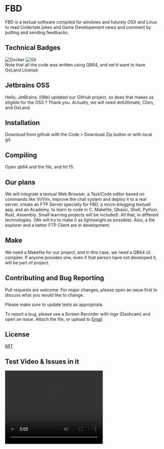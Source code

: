 # FBD

FBD is a textual software compiled for windows and futurely OSX and Linux to read Undertale jokes and Game Developement news and comment by putting and sending feedbacks. 

## Technical Badges
![Docker](https://img.shields.io/badge/docker-%230db7ed.svg?style=for-the-badge&logo=docker&logoColor=white)
![Git](https://img.shields.io/badge/git-%23F05033.svg?style=for-the-badge&logo=git&logoColor=white) <br>
Note that all the code was written using QB64, and we'd want to have GoLand License.

## Jetbrains OSS
Hello, JetBrains. I(We) updated our GitHub project, so does that makes us eligible for the OSS ? Thank you. Actually, we will need dotUltimate, Clion, and GoLand.

## Installation
Download from github with the Code > Download Zip button or with local git.

## Compiling

Open qb64 and the file, and hit f5.

## Our plans
We will integrate a textual Web Browser, a Text/Code editor based on commands like Vi/Vim, improve the chat system and deploy it to a real server, create an FTP Server specially for FBD, a micro-blogging textuall app, and an Academy, to learn to code in C, Makefile, Qbasic, Shell, Python, Rust, Assembly. Small learning projects will be included!. All that, in different technologies. (We will try to make it as lightweight as possible). Also, a file explorer and a better FTP Client are in development.

## Make
We need a Makefile for our project, and in this case, we need a QB64 cli compiler. If anyone provides one, even if that person have not developed it, will be part of project.

## Contributing and Bug Reporting

Pull requests are welcome. For major changes, please open an issue first
to discuss what you would like to change.

Please make sure to update tests as appropriate.

To report a bug, please use a Screen Recorder with logs (Dashcam) and open an issue. Attach the file, or upload to <a href="mailto:elzadam11gmail.com">Email</a>

## License

[MIT](https://choosealicense.com/licenses/mit/)

## Test Video & Issues in it

<video width="320" height="240" controls>
  <source src="./test/qb64 2024-01-21 16-28-12-71.avi" type="video/avi">
</video>
